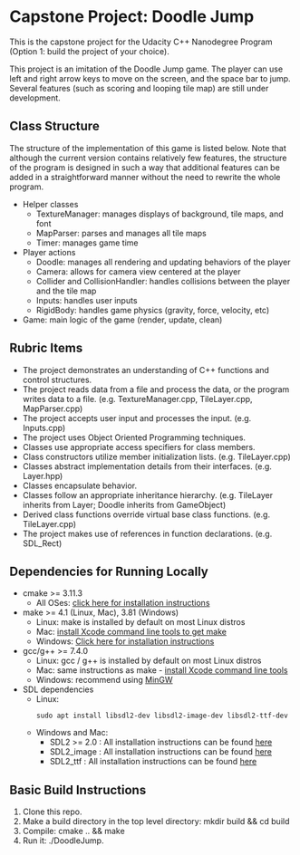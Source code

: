 # Capstone Project: Doodle Jump

This is the capstone project for the Udacity C++ Nanodegree Program (Option 1: build the project of your choice).

This project is an imitation of the Doodle Jump game. The player can use left and right arrow keys to move on the screen, and the space bar to jump. Several features (such as scoring and looping tile map) are still under development.

## Class Structure
The structure of the implementation of this game is listed below. Note that although the current version contains relatively few features, the structure of the program is designed in such a way that additional features can be added in a straightforward manner without the need to rewrite the whole program.
- Helper classes
  - TextureManager: manages displays of background, tile maps, and font
  - MapParser: parses and manages all tile maps
  - Timer: manages game time
- Player actions
  - Doodle: manages all rendering and updating behaviors of the player
  - Camera: allows for camera view centered at the player
  - Collider and CollisionHandler: handles collisions between the player and the tile map
  - Inputs: handles user inputs
  - RigidBody: handles game physics (gravity, force, velocity, etc)
- Game: main logic of the game (render, update, clean)

## Rubric Items

- The project demonstrates an understanding of C++ functions and control structures.
- The project reads data from a file and process the data, or the program writes data to a file. (e.g. TextureManager.cpp, TileLayer.cpp, MapParser.cpp)
- The project accepts user input and processes the input. (e.g. Inputs.cpp)
- The project uses Object Oriented Programming techniques.
- Classes use appropriate access specifiers for class members.
- Class constructors utilize member initialization lists. (e.g. TileLayer.cpp)
- Classes abstract implementation details from their interfaces. (e.g. Layer.hpp)
- Classes encapsulate behavior.
- Classes follow an appropriate inheritance hierarchy. (e.g. TileLayer inherits from Layer; Doodle inherits from GameObject)
- Derived class functions override virtual base class functions. (e.g. TileLayer.cpp)
- The project makes use of references in function declarations. (e.g. SDL_Rect)

## Dependencies for Running Locally
* cmake >= 3.11.3
  * All OSes: [click here for installation instructions](https://cmake.org/install/)
* make >= 4.1 (Linux, Mac), 3.81 (Windows)
  * Linux: make is installed by default on most Linux distros
  * Mac: [install Xcode command line tools to get make](https://developer.apple.com/xcode/features/)
  * Windows: [Click here for installation instructions](http://gnuwin32.sourceforge.net/packages/make.htm)
* gcc/g++ >= 7.4.0
  * Linux: gcc / g++ is installed by default on most Linux distros
  * Mac: same instructions as make - [install Xcode command line tools](https://developer.apple.com/xcode/features/)
  * Windows: recommend using [MinGW](http://www.mingw.org/)
* SDL dependencies
  * Linux: 
    ```
    sudo apt install libsdl2-dev libsdl2-image-dev libsdl2-ttf-dev
    ```
  * Windows and Mac:
    * SDL2 >= 2.0 : All installation instructions can be found [here](https://wiki.libsdl.org/Installation)
    * SDL2_image : All installation instructions can be found [here](https://www.libsdl.org/projects/SDL_image/)
    * SDL2_ttf : All installation instructions can be found [here](https://www.libsdl.org/projects/SDL_ttf/)

## Basic Build Instructions
1. Clone this repo.
2. Make a build directory in the top level directory: mkdir build && cd build
3. Compile: cmake .. && make
4. Run it: ./DoodleJump.
